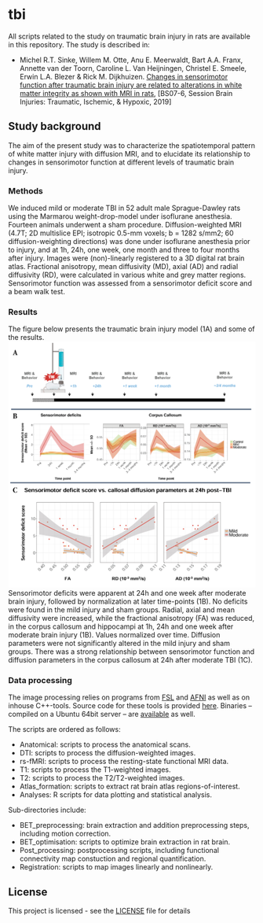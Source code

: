 # tbi
All scripts related to the study on traumatic brain injury in rats are available in this repository.
The study is described in:

* Michel R.T. Sinke, Willem M. Otte, Anu E. Meerwaldt, Bart A.A. Franx, Annette van der Toorn, Caroline L. Van Heijningen, Christel E. Smeele, Erwin L.A. Blezer & Rick M. Dijkhuizen. [Changes in sensorimotor function after traumatic brain injury are related to alterations in white matter integrity as shown with MRI in rats](https://journals.sagepub.com/doi/full/10.1177/0271678X19850985), [BS07-6,
Session Brain Injuries: Traumatic, Ischemic, & Hypoxic, 2019]

## Study background

The aim of the present study was to characterize the spatiotemporal pattern of white matter injury with diffusion MRI, and to
elucidate its relationship to changes in sensorimotor function at different levels of traumatic brain injury.

### Methods

We induced mild or moderate TBI in 52 adult male Sprague-Dawley rats using the Marmarou weight-drop-model under isoflurane anesthesia. Fourteen animals underwent a sham procedure.
Diffusion-weighted MRI (4.7T; 2D multislice EPI; isotropic 0.5-mm voxels; b = 1282 s/mm2; 60 diffusion-weighting directions) was done under isoflurane anesthesia prior to injury, and at 1h, 24h, one week, one month and three to four months after injury. 
Images were (non)-linearly registered to a 3D digital rat brain atlas.
Fractional anisotropy, mean diffusivity (MD), axial (AD) and radial diffusivity (RD), were calculated in various white and grey matter regions. Sensorimotor function was assessed from a sensorimotor deficit score and a beam walk test.

### Results

The figure below presents the traumatic brain injury model (1A) and some of the results.
![Figure 1](figures/Figure_1.png)
Sensorimotor deficits were apparent at 24h and one week after moderate brain injury, followed by normalization at later time-points (1B). No deficits were found in the mild injury and sham groups. Radial, axial and mean diffusivity were increased, while the fractional anisotropy (FA) was reduced, in the corpus callosum and hippocampi at 1h, 24h and one week after moderate brain injury (1B). Values normalized over time. Diffusion parameters were not significantly altered in the mild injury and sham groups. There was a strong relationship between sensorimotor function and diffusion parameters in the corpus callosum at 24h after moderate TBI (1C). 

### Data processing

The image processing relies on programs from [FSL](https://fsl.fmrib.ox.ac.uk/fsl/fslwiki) and [AFNI](https://afni.nimh.nih.gov) as well as on inhouse C++-tools.
Source code for these tools is provided [here](https://github.com/wmotte/toolkid/).
Binaries – compiled on a Ubuntu 64bit server – are [available](bin/) as well.

The scripts are ordered as follows:
* Anatomical: scripts to process the anatomical scans.
* DTI: scripts to process the diffusion-weighted images.
* rs-fMRI: scripts to process the resting-state functional MRI data.
* T1: scripts to process the T1-weighted images.
* T2: scripts to process the T2/T2-weighted images.
* Atlas_formation: scripts to extract rat brain atlas regions-of-interest.
* Analyses: R scripts for data plotting and statistical analysis.

Sub-directories include:
* BET_preprocessing: brain extraction and addition preprocessing steps, including motion correction.
* BET_optimisation: scripts to optimize brain extraction in rat brain.
* Post_processing: postprocessing scripts, including functional connectivity map constuction and regional quantification.
* Registration: scripts to map images linearly and nonlinearly.

## License

This project is licensed - see the [LICENSE](LICENSE) file for details
